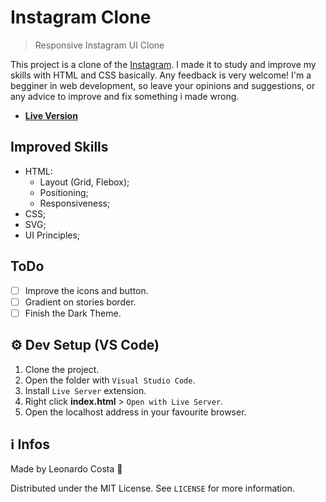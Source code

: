 ﻿# Instagram Clone

> Responsive Instagram UI Clone

This project is a clone of the [Instagram](https://instagram.com). I made it to study and improve my skills with HTML and CSS basically. Any feedback is very welcome! I'm a begginer in web development, so leave your opinions and suggestions, or any advice to improve and fix something i made wrong.

- **[Live Version](https://leocosta1.github.io/instagram-clone/)**

## Improved Skills

- HTML:
  - Layout (Grid, Flebox);
  - Positioning;
  - Responsiveness;
- CSS;
- SVG;
- UI Principles;

## ToDo

- [ ] Improve the icons and button.
- [ ] Gradient on stories border.
- [ ] Finish the Dark Theme.

## ⚙ Dev Setup (VS Code)

1. Clone the project.
2. Open the folder with ``Visual Studio Code``.
3. Install ``Live Server`` extension.
4. Right click **index.html** > ``Open with Live Server``.
5. Open the localhost address in your favourite browser.

## ℹ Infos

Made by Leonardo Costa 🙂

Distributed under the MIT License. See ``LICENSE`` for more information.
